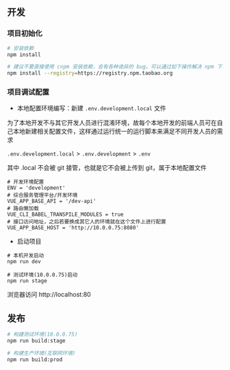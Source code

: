 ## 开发

### 项目初始化
```bash
# 安装依赖
npm install

# 建议不要直接使用 cnpm 安装依赖，会有各种诡异的 bug。可以通过如下操作解决 npm 下载速度慢的问题
npm install --registry=https://registry.npm.taobao.org

```
### 项目调试配置

- 本地配置环境编写：新建 `.env.development.local` 文件

为了本地开发不与其它开发人员进行混淆环境，故每个本地开发的前端人员可在自己本地新建相关配置文件，这样通过运行统一的运行脚本来满足不同开发人员的需求

`.env.development.local` > `.env.development` > `.env`

其中 .local 不会被 git 接管，也就是它不会被上传到 git，属于本地配置文件

  ```
# 开发环境配置
ENV = 'development'
# 综合服务管理平台/开发环境
VUE_APP_BASE_API = '/dev-api'
# 路由懒加载
VUE_CLI_BABEL_TRANSPILE_MODULES = true
# 接口访问地址，之后若要换成其它人的环境就在这个文件上进行配置
VUE_APP_BASE_HOST = 'http://10.0.0.75:8080'
```

- 启动项目

```
# 本机开发启动
npm run dev

# 测试环境(10.0.0.75)启动
npm run stage
```

浏览器访问 http://localhost:80

## 发布

```bash
# 构建测试环境(10.0.0.75)
npm run build:stage

# 构建生产环境(互联网环境)
npm run build:prod
```